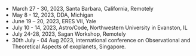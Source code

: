 
- March 27 - 30, 2023, Santa Barbara, California, Remotely
- May 8 - 12, 2023, DDA, Michigan
- June 19 – 20, 2023, ERES VII, Yale
- July 10 - 14, 2023, Astro/Code, Northwestern University in Evanston, IL
- July 24-28, 2023, Sagan Workshop, Remotely
- 30th July - 04 Aug 2023, international conference on Observational and Theoretical Aspects of exoplanets, Singapore.

